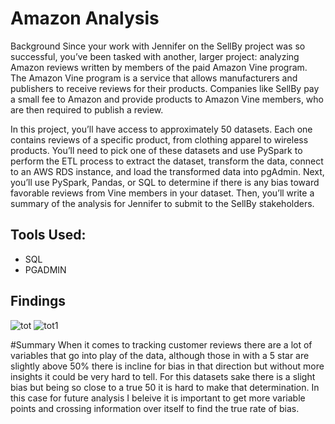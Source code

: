 # Amazon Analysis

Background
Since your work with Jennifer on the SellBy project was so successful, you’ve been tasked with another, larger project: analyzing Amazon reviews written by members of the paid Amazon Vine program. The Amazon Vine program is a service that allows manufacturers and publishers to receive reviews for their products. Companies like SellBy pay a small fee to Amazon and provide products to Amazon Vine members, who are then required to publish a review.

In this project, you’ll have access to approximately 50 datasets. Each one contains reviews of a specific product, from clothing apparel to wireless products. You’ll need to pick one of these datasets and use PySpark to perform the ETL process to extract the dataset, transform the data, connect to an AWS RDS instance, and load the transformed data into pgAdmin. Next, you’ll use PySpark, Pandas, or SQL to determine if there is any bias toward favorable reviews from Vine members in your dataset. Then, you’ll write a summary of the analysis for Jennifer to submit to the SellBy stakeholders.


## Tools Used:

- SQL
- PGADMIN

## Findings

![tot](https://user-images.githubusercontent.com/115853964/230268146-4445f3b2-904d-418d-ad4f-f7fa82d166ba.png)
![tot1](https://user-images.githubusercontent.com/115853964/230268193-0927ed5b-367a-4292-a550-8c3d02ba031b.png)

#Summary 
When it comes to tracking customer reviews there are a lot of variables that go into play of the data, although those in with a 5 star are slightly above 50% there is incline for bias in that direction but without more insights it could be very hard to tell. For this datasets sake there is a slight bias but being so close to a true 50 it is hard to make that determination. In this case for future analysis I beleive it is important to get more variable points and crossing information over itself to find the true rate of bias. 
